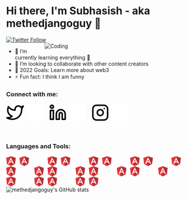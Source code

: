 # Hi there, I'm Subhasish - aka methedjangoguy 👋 
[![Twitter Follow](https://img.shields.io/twitter/follow/iSUBHASISHSWAIN?color=1DA1F2&logo=twitter&style=for-the-badge)](https://twitter.com/intent/follow?original_referer=https%3A%2F%2Fgithub.com%2FcodeSTACKr&screen_name=iSUBHASISHSWAIN)
<img align="right" alt="Coding" width="400" src="https://cdn.dribbble.com/users/1292677/screenshots/6139167/media/fcf7fd0c619bb87706533079240915f3.gif">
- 🌱 I’m currently learning everything 🤣
- 👯 I’m looking to collaborate with other content creators
- 🥅 2022 Goals: Learn more about web3
- ⚡ Fun fact: I think I am funny


### Connect with me:

[![website](./img/twitter-light.svg)](https://twitter.com/iSUBHASISHSWAIN#gh-light-mode-only)
[![website](./img/twitter-dark.svg)](https://twitter.com/iSUBHASISHSWAIN#gh-dark-mode-only)
&nbsp;&nbsp;
[![website](./img/linkedin-light.svg)](https://linkedin.com/in/subhswain#gh-light-mode-only)
[![website](./img/linkedin-dark.svg)](https://linkedin.com/in/subhswain#gh-dark-mode-only)
&nbsp;&nbsp;
[![website](./img/instagram-light.svg)](https://instagram.com/subhasishswainofficial#gh-light-mode-only)
[![website](./img/instagram-dark.svg)](https://instagram.com/subhasishswainofficial#gh-dark-mode-only)

&nbsp;

### Languages and Tools:

<a href="https://angular.io" target="_blank" rel="noreferrer"> <img align="left" style="padding-right:10px;" src="/img/angular.svg" alt="angular" width="26px" /> </a> 
<a href="https://angular.io" target="_blank" rel="noreferrer"> <img align="left" style="padding-right:50px;" src="/img/angular.svg" alt="angular" width="26px" /> </a> 
<a href="https://angular.io" target="_blank" rel="noreferrer"> <img align="left" style="padding-right:10px;" src="/img/angular.svg" alt="angular" width="26px" /> </a> 
<a href="https://angular.io" target="_blank" rel="noreferrer"> <img align="left" style="padding-right:50px;" src="/img/angular.svg" alt="angular" width="26px" /> </a> 
<a href="https://angular.io" target="_blank" rel="noreferrer"> <img align="left" style="padding-right:10px;" src="/img/angular.svg" alt="angular" width="26px" /> </a> 
<a href="https://angular.io" target="_blank" rel="noreferrer"> <img align="left" style="padding-right:50px;" src="/img/angular.svg" alt="angular" width="26px" /> </a> 
<a href="https://angular.io" target="_blank" rel="noreferrer"> <img align="left" style="padding-right:10px;" src="/img/angular.svg" alt="angular" width="26px" /> </a> 
<a href="https://angular.io" target="_blank" rel="noreferrer"> <img align="left" style="padding-right:50px;" src="/img/angular.svg" alt="angular" width="26px" /> </a> 
<a href="https://angular.io" target="_blank" rel="noreferrer"> <img align="left" style="padding-right:10px;" src="/img/angular.svg" alt="angular" width="26px" /> </a> 
<a href="https://angular.io" target="_blank" rel="noreferrer"> <img align="left" style="padding-right:50px;" src="/img/angular.svg" alt="angular" width="26px" /> </a> 
<a href="https://angular.io" target="_blank" rel="noreferrer"> <img align="left" style="padding-right:10px;" src="/img/angular.svg" alt="angular" width="26px" /> </a> 
<a href="https://angular.io" target="_blank" rel="noreferrer"> <img align="left" style="padding-right:50px;" src="/img/angular.svg" alt="angular" width="26px" /> </a> 
<a href="https://angular.io" target="_blank" rel="noreferrer"> <img align="left" style="padding-right:10px;" src="/img/angular.svg" alt="angular" width="26px" /> </a> 
<a href="https://angular.io" target="_blank" rel="noreferrer"> <img align="left" style="padding-right:50px;" src="/img/angular.svg" alt="angular" width="26px" /> </a> 
<a href="https://angular.io" target="_blank" rel="noreferrer"> <img align="left" style="padding-right:10px;" src="/img/angular.svg" alt="angular" width="26px" /> </a> 
<a href="https://angular.io" target="_blank" rel="noreferrer"> <img align="left" style="padding-right:50px;" src="/img/angular.svg" alt="angular" width="26px" /> </a> 
<a href="https://angular.io" target="_blank" rel="noreferrer"> <img align="left" style="padding-right:10px;" src="/img/angular.svg" alt="angular" width="26px" /> </a> 
<a href="https://angular.io" target="_blank" rel="noreferrer"> <img align="left" style="padding-right:50px;" src="/img/angular.svg" alt="angular" width="26px" /> </a> 
<a href="https://angular.io" target="_blank" rel="noreferrer"> <img align="left" style="padding-right:10px;" src="/img/angular.svg" alt="angular" width="26px" /> </a> 
<a href="https://angular.io" target="_blank" rel="noreferrer"> <img align="left" style="padding-right:50px;" src="/img/angular.svg" alt="angular" width="26px" /> </a> 
<a href="https://angular.io" target="_blank" rel="noreferrer"> <img align="left" style="padding-right:10px;" src="/img/angular.svg" alt="angular" width="26px" /> </a> 
<a href="https://angular.io" target="_blank" rel="noreferrer"> <img align="left" style="padding-right:50px;" src="/img/angular.svg" alt="angular" width="26px" /> </a> 

</br>&nbsp;&nbsp;&nbsp;

![methedjangoguy's GitHub stats](https://github-readme-stats.vercel.app/api?username=methedjangoguy&show_icons=true&theme=onedark)
